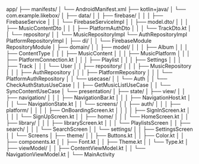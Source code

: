 app/
├── manifests/
│   └── AndroidManifest.xml
├── kotlin+java/
│   └── com.example.likebox/
│       ├── data/
│       │   ├── firebase/
│       │   │   ├── FirebaseService
│       │   │   └── FirebaseServiceImpl
│       │   ├── model.dto/
│       │   │   ├── MusicContentDto
│       │   │   ├── PlatformAuthDto
│       │   │   └── TrackDto.kt
│       │   └── repository/
│       │       └── MusicRepositoryImpl
└──                 AuthRepositoryImpl
PlatformRepositoryImpl
│       ├── di/
│       │   └── FirebaseModule
RepositoryModule
│       ├── domain/
│       │   ├── model/
│       │   │   ├── Album
│       │   │   ├── ContentType
│       │   │   ├── MusicContent
│       │   │   ├── MusicPlatform
│       │   │   ├── PlatformConnection.kt
│       │   │   ├── Playlist
│       │   │   ├── Settings
│       │   │   ├── Track
│       │   │   └── User
│       │   ├── repository/
│       │   │   ├── MusicRepository
│       │   │   ├── AuthRepository
│       │   │   ├── PlatformRepository
│       │   │   └── PlatformAuthRepository
│       │   └── usecase/
│       │       └── Auth
│       │           └── CheckAuthStatusUseCase
│       │       ├── GetMusicListUseCase
│       │       └── SyncContentUseCase
│       └── presentation/
│           ├── state/
│           ├── view/
│           │   ├── navigation/
│           │   │   ├── NavigationBar.kt
│           │   │   ├── NavigationHost.kt
│           │   │   └── NavigationState.kt
│           │   └── screens/
│           │       ├── auth/
│           │       │   ├── platform/
│           │       │   │   ├── OnBoardingScreen.kt
│           │       │   │   ├── SignInScreen.kt
│           │       │   │   └── SignUpScreen.kt
│           │       ├── home/
│           │       │   └── HomeScreen.kt
│           │       ├── library/
│           │       │   ├── libraryScreen.kt
│           │       │   └── PlaylistsScreen
│           │       ├── search/
│           │       │   └── SearchScreen
│           │       └── settings/
│           │           ├── SettingsScreen
│           │           └── Screens
│           ├── theme/
│           │   ├── Buttons.kt
│           │   ├── Color.kt
│           │   ├── components.kt
│           │   ├── Font.kt
│           │   ├── Theme.kt
│           │   └── Type.kt
│           ├── viewModel/
│           │   ├── ContentViewModel.kt
│           │   └── NavigationViewModel.kt
│           └── MainActivity